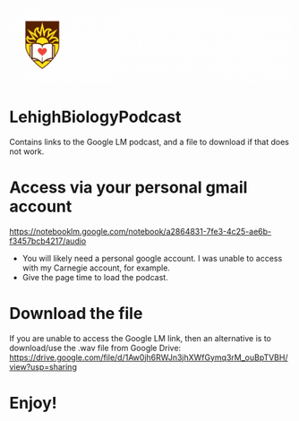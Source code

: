 ![logo](/img/official_lehigh_white.png)

# LehighBiologyPodcast
Contains links to the Google LM podcast, and a file to download if that does not work.

# Access via your personal gmail account
https://notebooklm.google.com/notebook/a2864831-7fe3-4c25-ae6b-f3457bcb4217/audio 
- You will likely need a personal google account. I was unable to access with my Carnegie account, for example.
- Give the page time to load the podcast.

# Download the file
If you are unable to access the Google LM link, then an alternative is to download/use the .wav file from Google Drive:
https://drive.google.com/file/d/1Aw0jh6RWJn3jhXWfGymq3rM_ouBpTVBH/view?usp=sharing 

# Enjoy!

